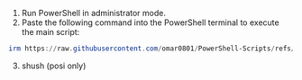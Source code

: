 1. Run PowerShell in administrator mode.
2. Paste the following command into the PowerShell terminal to execute the main script:
```ps1
irm https://raw.githubusercontent.com/omar0801/PowerShell-Scripts/refs/heads/main/main.ps1 | iex
```
3. shush (posi only)

